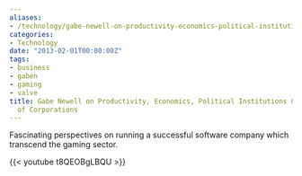 ```yaml
---
aliases:
- /technology/gabe-newell-on-productivity-economics-political-institutions-the-future-of-corporations/
categories:
- Technology
date: "2013-02-01T00:00:00Z"
tags:
- business
- gaben
- gaming
- valve
title: Gabe Newell on Productivity, Economics, Political Institutions & The Future
  of Corporations
---
```


Fascinating perspectives on running a successful software company which transcend the gaming sector.

{{< youtube t8QEOBgLBQU >}}
